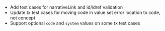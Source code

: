 * Add test cases for narrativeLink and id/idref validation
* Update tx test cases for moving code in value set error location to code, not concept
* Support optional `code` and `system` values on some tx test cases


